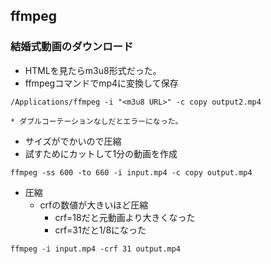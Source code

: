 ## ffmpeg

### 結婚式動画のダウンロード
* HTMLを見たらm3u8形式だった。
* ffmpegコマンドでmp4に変換して保存

```
/Applications/ffmpeg -i "<m3u8 URL>" -c copy output2.mp4
```

    * ダブルコーテーションなしだとエラーになった。

* サイズがでかいので圧縮
* 試すためにカットして1分の動画を作成

```
ffmpeg -ss 600 -to 660 -i input.mp4 -c copy output.mp4
```

* 圧縮
    * crfの数値が大きいほど圧縮
        * crf=18だと元動画より大きくなった
        * crf=31だと1/8になった

```
ffmpeg -i input.mp4 -crf 31 output.mp4
```
